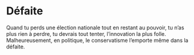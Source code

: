 # Défaite

Quand tu perds une élection nationale tout en restant au pouvoir, tu n’as plus rien à perdre, tu devrais tout tenter, l’innovation la plus folle. Malheureusement, en politique, le conservatisme l’emporte même dans la défaite.